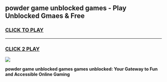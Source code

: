 
## powder game unblocked games - Play Unblocked Gmaes & Free
<h3>
<a href="https://news.freeplayer.one?title=powder_game_unblocked_games&ref=23F">CLICK TO PLAY</a></h3>
<hr>

<h3>
<a href="https://news.freeplayer.one?title=powder_game_unblocked_games&ref=23F">CLICK 2 PLAY</a>
  
</h3>

<a href="https://news.freeplayer.one?title=powder_game_unblocked_games&ref=23F/"><img src="https://clearcache.store/games.png"></a>


**powder game unblocked games games unblocked: Your Gateway to Fun and Accessible Online Gaming**
